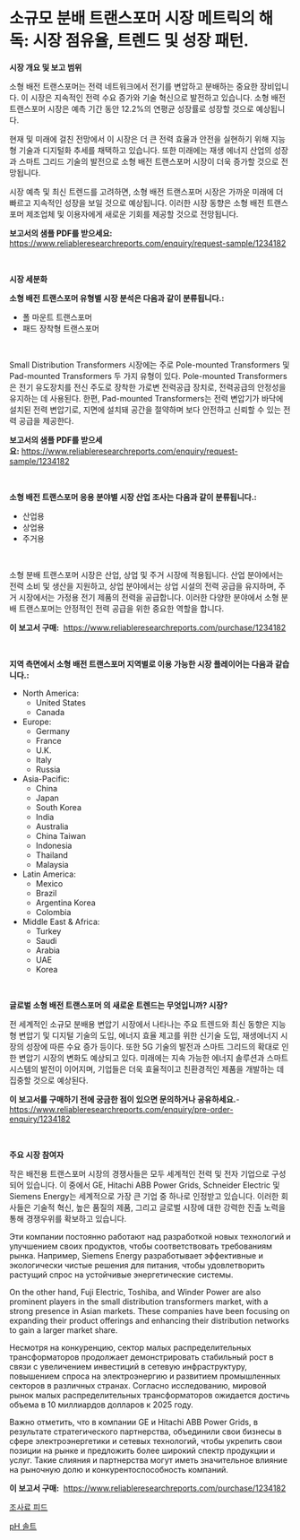 <p><h1>소규모 분배 트랜스포머 시장 메트릭의 해독: 시장 점유율, 트렌드 및 성장 패턴.</h1></p><p><strong>시장 개요 및 보고 범위</strong></p>
<p><p>소형 배전 트랜스포머는 전력 네트워크에서 전기를 변압하고 분배하는 중요한 장비입니다. 이 시장은 지속적인 전력 수요 증가와 기술 혁신으로 발전하고 있습니다. 소형 배전 트랜스포머 시장은 예측 기간 동안 12.2%의 연평균 성장률로 성장할 것으로 예상됩니다.</p><p>현재 및 미래에 걸친 전망에서 이 시장은 더 큰 전력 효율과 안전을 실현하기 위해 지능형 기술과 디지털화 추세를 채택하고 있습니다. 또한 미래에는 재생 에너지 산업의 성장과 스마트 그리드 기술의 발전으로 소형 배전 트랜스포머 시장이 더욱 증가할 것으로 전망됩니다.</p><p>시장 예측 및 최신 트렌드를 고려하면, 소형 배전 트랜스포머 시장은 가까운 미래에 더 빠르고 지속적인 성장을 보일 것으로 예상됩니다. 이러한 시장 동향은 소형 배전 트랜스포머 제조업체 및 이용자에게 새로운 기회를 제공할 것으로 전망됩니다.</p></p>
<p><strong>보고서의 샘플 PDF를 받으세요:</strong> <a href="https://www.reliableresearchreports.com/enquiry/request-sample/1234182">https://www.reliableresearchreports.com/enquiry/request-sample/1234182</a></p>
<p>&nbsp;</p>
<p><strong>시장 세분화</strong></p>
<p><strong>소형 배전 트랜스포머 유형별 시장 분석은 다음과 같이 분류됩니다.:</strong></p>
<p><ul><li>폴 마운트 트랜스포머</li><li>패드 장착형 트랜스포머</li></ul></p>
<p>&nbsp;</p>
<p><p>Small Distribution Transformers 시장에는 주로 Pole-mounted Transformers 및 Pad-mounted Transformers 두 가지 유형이 있다. Pole-mounted Transformers은 전기 유도장치를 전신 주도로 장착한 가로변 전력공급 장치로, 전력공급의 안정성을 유지하는 데 사용된다. 한편, Pad-mounted Transformers는 전력 변압기가 바닥에 설치된 전력 변압기로, 지면에 설치돼 공간을 절약하며 보다 안전하고 신뢰할 수 있는 전력 공급을 제공한다.</p></p>
<p><strong>보고서의 샘플 PDF를 받으세요:</strong>&nbsp;<a href="https://www.reliableresearchreports.com/enquiry/request-sample/1234182">https://www.reliableresearchreports.com/enquiry/request-sample/1234182</a></p>
<p>&nbsp;</p>
<p><strong> 소형 배전 트랜스포머 응용 분야별 시장 산업 조사는 다음과 같이 분류됩니다.:</strong></p>
<p><ul><li>산업용</li><li>상업용</li><li>주거용</li></ul></p>
<p>&nbsp;</p>
<p><p>소형 분배 트랜스포머 시장은 산업, 상업 및 주거 시장에 적용됩니다. 산업 분야에서는 전력 소비 및 생산을 지원하고, 상업 분야에서는 상업 시설의 전력 공급을 유지하며, 주거 시장에서는 가정용 전기 제품의 전력을 공급합니다. 이러한 다양한 분야에서 소형 분배 트랜스포머는 안정적인 전력 공급을 위한 중요한 역할을 합니다.</p></p>
<p><strong>이 보고서 구매:</strong>&nbsp; <a href="https://www.reliableresearchreports.com/purchase/1234182">https://www.reliableresearchreports.com/purchase/1234182</a></p>
<p>&nbsp;</p>
<p><strong>지역 측면에서 소형 배전 트랜스포머 지역별로 이용 가능한 시장 플레이어는 다음과 같습니다.:</strong></p>
<p><ul>
    <li>
        North America:
        <ul>
            <li>United States</li>
            <li>Canada</li>
        </ul>
    </li>
    <li>
        Europe:
        <ul>
            <li>Germany</li>
            <li>France</li>
            <li>U.K.</li>
            <li>Italy</li>
            <li>Russia</li>
        </ul>
    </li>
    <li>
        Asia-Pacific:
        <ul>
            <li>China</li>
            <li>Japan</li>
            <li>South Korea</li>
            <li>India</li>
            <li>Australia</li>
            <li>China Taiwan</li>
            <li>Indonesia</li>
            <li>Thailand</li>
            <li>Malaysia</li>
        </ul>
    </li>
    <li>
        Latin America:
        <ul>
            <li>Mexico</li>
            <li>Brazil</li>
            <li>Argentina Korea</li>
            <li>Colombia</li>
        </ul>
    </li>
    <li>
        Middle East & Africa:
        <ul>
            <li>Turkey</li>
            <li>Saudi</li>
            <li>Arabia</li>
            <li>UAE</li>
            <li>Korea</li>
        </ul>
    </li>
    </ul></p>
<p>&nbsp;</p>
<p><strong>글로벌 소형 배전 트랜스포머 의 새로운 트렌드는 무엇입니까? 시장?</strong></p>
<p><p>전 세계적인 소규모 분배용 변압기 시장에서 나타나는 주요 트렌드와 최신 동향은 지능형 변압기 및 디지털 기술의 도입, 에너지 효율 제고를 위한 신기술 도입, 재생에너지 시장의 성장에 따른 수요 증가 등이다. 또한 5G 기술의 발전과 스마트 그리드의 확대로 인한 변압기 시장의 변화도 예상되고 있다. 미래에는 지속 가능한 에너지 솔루션과 스마트 시스템의 발전이 이어지며, 기업들은 더욱 효율적이고 친환경적인 제품을 개발하는 데 집중할 것으로 예상된다.</p></p>
<p><strong>이 보고서를 구매하기 전에 궁금한 점이 있으면 문의하거나 공유하세요.</strong>- <a href="https://www.reliableresearchreports.com/enquiry/pre-order-enquiry/1234182">https://www.reliableresearchreports.com/enquiry/pre-order-enquiry/1234182</a></p>
<p>&nbsp;</p>
<p><strong>주요 시장 참여자</strong></p>
<p><p>작은 배전용 트랜스포머 시장의 경쟁사들은 모두 세계적인 전력 및 전자 기업으로 구성되어 있습니다. 이 중에서 GE, Hitachi ABB Power Grids, Schneider Electric 및 Siemens Energy는 세계적으로 가장 큰 기업 중 하나로 인정받고 있습니다. 이러한 회사들은 기술적 혁신, 높은 품질의 제품, 그리고 글로벌 시장에 대한 강력한 진출 노력을 통해 경쟁우위를 확보하고 있습니다.</p><p>Эти компании постоянно работают над разработкой новых технологий и улучшением своих продуктов, чтобы соответствовать требованиям рынка. Например, Siemens Energy разработывает эффективные и экологически чистые решения для питания, чтобы удовлетворить растущий спрос на устойчивые энергетические системы.</p><p>On the other hand, Fuji Electric, Toshiba, and Winder Power are also prominent players in the small distribution transformers market, with a strong presence in Asian markets. These companies have been focusing on expanding their product offerings and enhancing their distribution networks to gain a larger market share.</p><p>Несмотря на конкуренцию, сектор малых распределительных трансформаторов продолжает демонстрировать стабильный рост в связи с увеличением инвестиций в сетевую инфраструктуру, повышением спроса на электроэнергию и развитием промышленных секторов в различных странах. Согласно исследованию, мировой рынок малых распределительных трансформаторов ожидается достичь объема в 10 миллиардов долларов к 2025 году.</p><p>Важно отметить, что в компании GE и Hitachi ABB Power Grids, в результате стратегического партнерства, объединили свои бизнесы в сфере электроэнергетики и сетевых технологий, чтобы укрепить свои позиции на рынке и предложить более широкий спектр продукции и услуг. Такие слияния и партнерства могут иметь значительное влияние на рыночную долю и конкурентоспособность компаний.</p></p>
<p><strong>이 보고서 구매:</strong>&nbsp;&nbsp;<a href="https://www.reliableresearchreports.com/purchase/1234182">https://www.reliableresearchreports.com/purchase/1234182</a></p>
<p><p><a href="https://github.com/GabrielBlanda5656/Market-Research-Report-List-1/blob/main/248746215515.md">조사료 피드</a></p><p><a href="https://github.com/CorEmtymerich56566/Market-Research-Report-List-1/blob/main/523146215516.md">pH 솔트</a></p></p>
